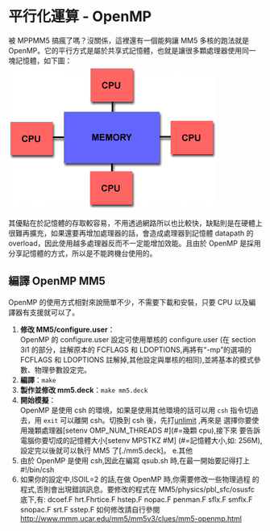 # 平行化運算 - OpenMP

被 MPPMM5 搞瘋了嗎？沒關係，這裡還有一個能夠讓 MM5 多核的跑法就是 OpenMP。它的平行方式是屬於共享式記憶體，也就是讓很多顆處理器使用同一塊記憶體，如下圖：
![OpenMP](/images/openmp.gif)

其優點在於記憶體的存取較容易，不用透過網路所以也比較快，缺點則是在硬體上很難再擴充，如果還要再增加處理器的話，會造成處理器到記憶體 datapath 的 overload，因此使用越多處理器反而不一定能增加效能。且由於 OpenMP 是採用分享記憶體的方式，所以是不能跨機台使用的。

## 編譯 OpenMP MM5

OpenMP 的使用方式相對來說簡單不少，不需要下載和安裝，只要 CPU 以及編譯器有支援就可以了。

1. **修改 MM5/configure.user**：  
   OpenMP 的 configure.user 設定可使用單核的 configure.user (在 section 3i1 的部分，註解原本的 FCFLAGS 和 LDOPTIONS,再將有“-mp”的選項的 FCFLAGS 和
LDOPTIONS 註解掉,其他設定與單核的相同),並將基本的模式參數、物理參數設定完。
2. **編譯**：`make`
3. **製作並修改 mm5.deck**：`make mm5.deck`
4. **開始模擬**：  
   OpenMP 是使用 csh 的環境，如果是使用其他環境的話可以用 `csh` 指令切過去，用 `exit` 可以離開 csh。切換到 csh 後，先打[unlimit](此指令並非所有電腦都需要)
,再來是
選擇你要使用幾顆處理器[setenv OMP_NUM_THREADS #](#=幾顆 cpu),接下來
要告訴電腦你要切成的記憶體大小[setenv MPSTKZ #M] (#=記憶體大小,如: 256M),
設定完以後就可以執行 MM5 了[./mm5.deck]。
e.其他
1. 由於 OpenMP 是使用 csh,因此在編寫 qsub.sh 時,在最一開始要記得打上
#!/bin/csh
2. 如果你的設定中,ISOIL=2 的話,在做 OpenMP 時,你需要修改一些物理過程
的程式,否則會出現錯誤訊息。要修改的程式在 MM5/physics/pbl_sfc/osusfc
底下,有:
dcoef.F
hrt.Fhrtice.F
hstep.F
nopac.F
penman.F
sflx.F
smflx.F
snopac.F
srt.F
sstep.F
如何修改請自行參閱
http://www.mmm.ucar.edu/mm5/mm5v3/clues/mm5-openmp.html

